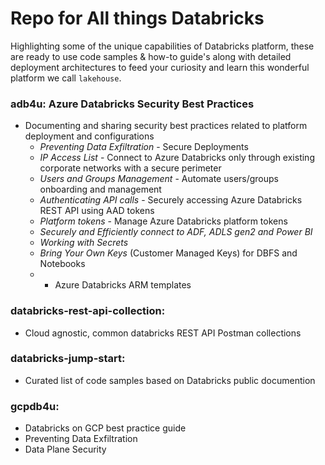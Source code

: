 Repo for All things Databricks
==============
Highlighting some of the unique capabilities of Databricks platform, these are ready to use code samples & how-to guide's along with detailed deployment architectures to feed your curiosity and learn this wonderful platform we call `lakehouse`. 

### adb4u: Azure Databricks Security Best Practices
-  Documenting and sharing security best practices related to platform deployment and configurations
    -  *Preventing Data Exfiltration* - Secure Deployments
    -  *IP Access List* - Connect to Azure Databricks only through existing corporate networks with a secure perimeter
    -  *Users and Groups Management* - Automate users/groups onboarding and management
    -  *Authenticating API calls* - Securely accessing Azure Databricks REST API using AAD tokens
    -  *Platform tokens* - Manage Azure Databricks platform tokens
    -  *Securely and Efficiently connect to ADF, ADLS gen2 and Power BI*
    -  *Working with Secrets*
    -  *Bring Your Own Keys* (Customer Managed Keys) for DBFS and Notebooks
    -  - Azure Databricks ARM templates

### databricks-rest-api-collection: 
- Cloud agnostic, common databricks REST API Postman collections

### databricks-jump-start: 
- Curated list of code samples based on Databricks public documention

### gcpdb4u: 
- Databricks on GCP best practice guide
- Preventing Data Exfiltration
- Data Plane Security

